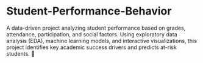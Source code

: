# Student-Performance-Behavior
A data-driven project analyzing student performance based on grades, attendance, participation, and social factors. Using exploratory data analysis (EDA), machine learning models, and interactive visualizations, this project identifies key academic success drivers and predicts at-risk students. 🚀
